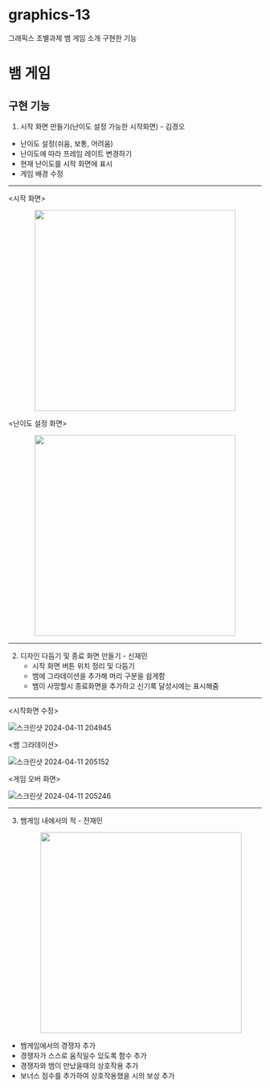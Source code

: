 # graphics-13
그래픽스 조별과제
뱀 게임 소개 
구현한 기능

# 뱀 게임
## 구현 기능
  
1. 시작 화면 만들기(난이도 설정 가능한 시작화면) - 김경오
  + 난이도 설정(쉬움, 보통, 어려움)
  + 난이도에 따라 프레임 레이트 변경하기
  + 현재 난이도를 시작 화면에 표시
  + 게임 배경 수정
* * *
<시작 화면>     
<p align="center">
    <img src="https://github.com/sasileunnadojalmorem/graphics-13/assets/79616817/67625232-0248-4673-aa3f-4a162db903a2" width="400" height="400">
    </p>   
<난이도 설정 화면>   
<p align="center">
    <img src="https://github.com/sasileunnadojalmorem/graphics-13/assets/79616817/7b24f9a9-1170-4eac-941e-0ec21434f8d9" width="400" height="400">
    </p>

* * *
2. 디자인 다듬기 및 종료 화면 만들기 - 신재민
   + 시작 화면 버튼 위치 정리 및 다듬기
   + 뱀에 그라데이션을 추가해 머리 구분을 쉽게함
   + 뱀이 사망할시 종료화면을 추가하고 신기록 달성시에는 표시해줌
* * *
<시작화면 수정>

![스크린샷 2024-04-11 204945](https://github.com/sasileunnadojalmorem/graphics-13/assets/127822717/cf6ecdee-4960-40bb-bde8-253578aca7b0)

<뱀 그라데이션>

![스크린샷 2024-04-11 205152](https://github.com/sasileunnadojalmorem/graphics-13/assets/127822717/f0ac5fb4-8270-492d-8a04-c5c3d9308a4f)

<게임 오버 화면>

![스크린샷 2024-04-11 205246](https://github.com/sasileunnadojalmorem/graphics-13/assets/127822717/b84730cf-f97b-4b93-9787-a5edcc69554b)
* * *

3. 뱀게임 내에서의 적 - 전재민
    <p align="center">
    <img src="https://github.com/sasileunnadojalmorem/graphics-13/assets/79616817/5b4ca7c9-5435-40fa-8e3e-480a574a293e" width="400" height="400">
    </p>
  + 뱀게임에서의 경쟁자 추가
  + 경쟁자가 스스로 움직일수 있도록 함수 추가
  + 경쟁자와 뱀이 만났을때의 상호작용 추가
  + 보너스 점수를 추가하여 상호작용했을 시의 보상 추가
